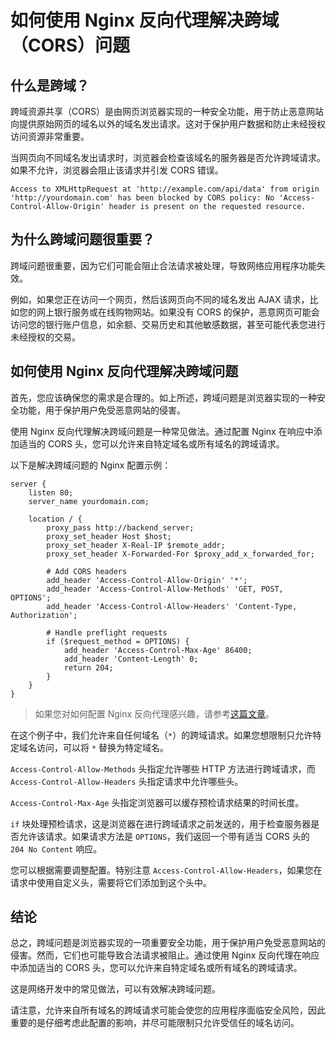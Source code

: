 # 如何使用 Nginx 反向代理解决跨域（CORS）问题

## 什么是跨域？

跨域资源共享（CORS）是由网页浏览器实现的一种安全功能，用于防止恶意网站向提供原始网页的域名以外的域名发出请求。这对于保护用户数据和防止未经授权访问资源非常重要。

当网页向不同域名发出请求时，浏览器会检查该域名的服务器是否允许跨域请求。如果不允许，浏览器会阻止该请求并引发 CORS 错误。

```
Access to XMLHttpRequest at 'http://example.com/api/data' from origin 'http://yourdomain.com' has been blocked by CORS policy: No 'Access-Control-Allow-Origin' header is present on the requested resource.
```

## 为什么跨域问题很重要？

跨域问题很重要，因为它们可能会阻止合法请求被处理，导致网络应用程序功能失效。

例如，如果您正在访问一个网页，然后该网页向不同的域名发出 AJAX 请求，比如您的网上银行服务或在线购物网站。如果没有 CORS 的保护，恶意网页可能会访问您的银行账户信息，如余额、交易历史和其他敏感数据，甚至可能代表您进行未经授权的交易。

## 如何使用 Nginx 反向代理解决跨域问题

首先，您应该确保您的需求是合理的。如上所述，跨域问题是浏览器实现的一种安全功能，用于保护用户免受恶意网站的侵害。

使用 Nginx 反向代理解决跨域问题是一种常见做法。通过配置 Nginx 在响应中添加适当的 CORS 头，您可以允许来自特定域名或所有域名的跨域请求。

以下是解决跨域问题的 Nginx 配置示例：

```nginx
server {
    listen 80;
    server_name yourdomain.com;

    location / {
        proxy_pass http://backend_server;
        proxy_set_header Host $host;
        proxy_set_header X-Real-IP $remote_addr;
        proxy_set_header X-Forwarded-For $proxy_add_x_forwarded_for;

        # Add CORS headers
        add_header 'Access-Control-Allow-Origin' '*';
        add_header 'Access-Control-Allow-Methods' 'GET, POST, OPTIONS';
        add_header 'Access-Control-Allow-Headers' 'Content-Type, Authorization';

        # Handle preflight requests
        if ($request_method = OPTIONS) {
            add_header 'Access-Control-Max-Age' 86400;
            add_header 'Content-Length' 0;
            return 204;
        }
    }
}
```

> 如果您对如何配置 Nginx 反向代理感兴趣，请参考[这篇文章](/zh-hans/nginx/nginx-reverse-proxy-nodejs.html)。

在这个例子中，我们允许来自任何域名（`*`）的跨域请求。如果您想限制只允许特定域名访问，可以将 `*` 替换为特定域名。

`Access-Control-Allow-Methods` 头指定允许哪些 HTTP 方法进行跨域请求，而 `Access-Control-Allow-Headers` 头指定请求中允许哪些头。

`Access-Control-Max-Age` 头指定浏览器可以缓存预检请求结果的时间长度。

`if` 块处理预检请求，这是浏览器在进行跨域请求之前发送的，用于检查服务器是否允许该请求。如果请求方法是 `OPTIONS`，我们返回一个带有适当 CORS 头的 `204 No Content` 响应。

您可以根据需要调整配置。特别注意 `Access-Control-Allow-Headers`，如果您在请求中使用自定义头，需要将它们添加到这个头中。

## 结论

总之，跨域问题是浏览器实现的一项重要安全功能，用于保护用户免受恶意网站的侵害。然而，它们也可能导致合法请求被阻止。通过使用 Nginx 反向代理在响应中添加适当的 CORS 头，您可以允许来自特定域名或所有域名的跨域请求。

这是网络开发中的常见做法，可以有效解决跨域问题。

请注意，允许来自所有域名的跨域请求可能会使您的应用程序面临安全风险，因此重要的是仔细考虑此配置的影响，并尽可能限制只允许受信任的域名访问。
